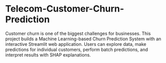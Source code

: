 # Telecom-Customer-Churn-Prediction
Customer churn is one of the biggest challenges for businesses. This project builds a Machine Learning-based Churn Prediction System with an interactive Streamlit web application. Users can explore data, make predictions for individual customers, perform batch predictions, and interpret results with SHAP explanations.
